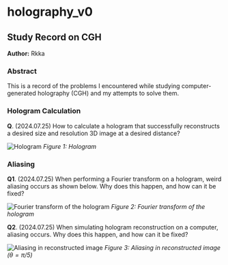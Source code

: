 # holography_v0

## Study Record on CGH

**Author:** Rkka

### Abstract
This is a record of the problems I encountered while studying computer-generated holography (CGH) and my attempts to solve them.

### Hologram Calculation
**Q**. (2024.07.25) How to calculate a hologram that successfully reconstructs a desired size and resolution 3D image at a desired distance?

![Hologram](hologram.png)
*Figure 1: Hologram*

### Aliasing
**Q1**. (2024.07.25) When performing a Fourier transform on a hologram, weird aliasing occurs as shown below. Why does this happen, and how can it be fixed?

![Fourier transform of the hologram](hologram_fourier_aliasing.png)
*Figure 2: Fourier transform of the hologram*

**Q2**. (2024.07.25) When simulating hologram reconstruction on a computer, aliasing occurs. Why does this happen, and how can it be fixed?

![Aliasing in reconstructed image](reconstruction_aliasing.png)
*Figure 3: Aliasing in reconstructed image ($\theta = \pi/5$)*
